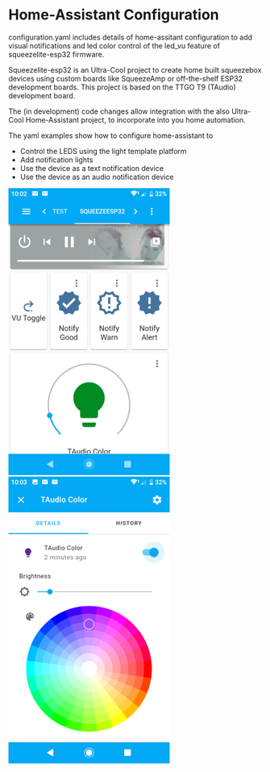 # Home-Assistant Configuration

configuration.yaml includes details of home-assitant configuration to add visual notifications and led color control of the led_vu feature of squeezelite-esp32 firmware.

Squeezelite-esp32 is an Ultra-Cool project to create home built squeezebox devices using custom boards like SqueezeAmp or off-the-shelf ESP32 development boards.  This project is based on the TTGO T9 (TAudio) development board.

The (in development) code changes allow integration with the also Ultra-Cool Home-Assistant project, to incorporate into you home automation.  

The yaml examples show how to configure home-assistant to
- Control the LEDS using the light template platform 
- Add notification lights
- Use the device as a text notification device
- Use the device as an audio notification device

![Dashboard](Dashboard.png) ![Light Control](ligth_control.png)
